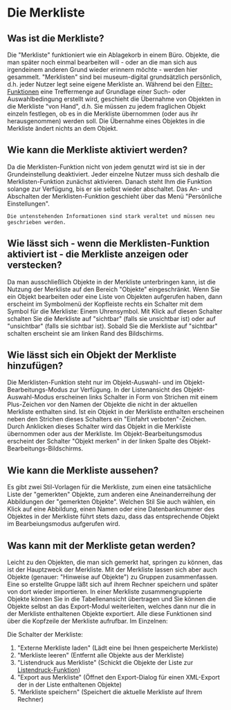 Die Merkliste
=============

Was ist die Merkliste?
----------------------

Die "Merkliste" funktioniert wie ein Ablagekorb in einem Büro.
Objekte, die man später noch einmal bearbeiten will - oder an die man sich aus irgendeinem anderen Grund wieder erinnern möchte - werden hier gesammelt. "Merklisten" sind bei museum-digital grundsätzlich persönlich, d.h. jeder Nutzer legt seine eigene Merkliste an. Während bei den [Filter-Funktionen](./Filtern.html) eine Treffermenge auf Grundlage einer Such- oder Auswahlbedingung erstellt wird, geschieht die Übernahme von Objekten in die Merkliste "von Hand", d.h. Sie müssen zu jedem fraglichen Objekt einzeln festlegen, ob es in die Merkliste übernommen (oder aus ihr herausgenommen) werden soll. Die Übernahme eines Objektes in die Merkliste ändert nichts an dem
Objekt.

Wie kann die Merkliste aktiviert werden?
----------------------------------------

Da die Merklisten-Funktion nicht von jedem genutzt wird ist sie in der Grundeinstellung deaktiviert. Jeder einzelne Nutzer muss sich deshalb die Merklisten-Funktion zunächst aktivieren. Danach steht Ihm die Funktion solange zur Verfügung, bis er sie selbst wieder
abschaltet. Das An- und Abschalten der Merklisten-Funktion geschieht
über das Menü "Persönliche Einstellungen".

```admonish warning
Die untenstehenden Informationen sind stark veraltet und müssen neu geschrieben werden.
```

Wie lässt sich - wenn die Merklisten-Funktion aktiviert ist - die Merkliste anzeigen oder verstecken?
----------------------------------------------------------------------------------------------------

Da man ausschließlich Objekte in der Merkliste unterbringen kann, ist die Nutzung der Merkliste auf den Bereich "Objekte" eingeschränkt. Wenn Sie ein Objekt bearbeiten oder eine Liste von Objekten aufgerufen haben, dann erscheint im Symbolmenü der Kopfleiste rechts ein Schalter mit dem Symbol für die Merkliste: Einem Uhrensymbol. Mit Klick auf diesen Schalter schalten Sie die
Merkliste auf "sichtbar" (falls sie unsichtbar ist) oder auf "unsichtbar" (falls sie sichtbar ist). Sobald Sie die Merkliste auf "sichtbar" schalten erscheint sie am linken Rand des Bildschirms.


Wie lässt sich ein Objekt der Merkliste hinzufügen?
--------------------------------------------------

Die Merklisten-Funktion steht nur im Objekt-Auswahl- und im
Objekt-Bearbeitungs-Modus zur Verfügung. In der Listenansicht des Objekt-Auswahl-Modus erscheinen links Schalter in Form von Strichen mit einem Plus-Zeichen vor den Namen der Objekte die nicht in der aktuellen Merkliste enthalten sind. Ist ein Objekt in der Merkliste enthalten erscheinen neben den Strichen dieses Schalters ein "Einfahrt verboten"-Zeichen. Durch Anklicken dieses Schalter wird das Objekt in die Merkliste übernommen oder aus der Merkliste. Im Objekt-Bearbeitungsmodus erscheint der Schalter "Objekt merken" in der linken Spalte des Objekt-Bearbeitungs-Bildschirms.

Wie kann die Merkliste aussehen?
--------------------------------

Es gibt zwei Stil-Vorlagen für die Merkliste, zum einen eine tatsächliche Liste der "gemerkten" Objekte, zum anderen eine Aneinanderreihung der Abbildungen der "gemerkten Objekte". Welchen
Stil Sie auch wählen, ein Klick auf eine Abbildung, einen Namen oder eine Datenbanknummer des Objektes in der Merkliste führt stets dazu,
dass das entsprechende Objekt im Bearbeiungsmodus aufgerufen wird.

Was kann mit der Merkliste getan werden?
----------------------------------------

Leicht zu den Objekten, die man sich gemerkt hat, springen zu können, das ist der Hauptzweck der Merkliste. Mit der Merkliste lassen sich aber
auch Objekte (genauer: "Hinweise auf Objekte") zu Gruppen zusammenfassen. Eine so erstellte Gruppe läßt sich auf ihrem Rechner speichern und später von dort wieder importieren. In einer Merkliste
zusammengruppierte Objekte können Sie in die Tabellenansicht übertragen und Sie können die Objekte selbst an das Export-Modul weiterleiten,
welches dann nur die in der Merkliste enthaltenen Objekte exportiert. Alle diese Funktionen sind über die Kopfzeile der Merkliste aufrufbar.
Im Einzelnen:

Die Schalter der Merkliste:

1.  \"Externe Merkliste laden\" (Lädt eine bei Ihnen gespeicherte
    Merkliste)
2.  \"Merkliste leeren\" (Entfernt alle Objekte aus der Merkliste)
3.  \"Listendruck aus Merkliste\" (Schickt die Objekte der Liste zur [Listendruck-Funktion](./Listendruck.html))
4.  \"Export aus Merkliste\" (Öffnet den Export-Dialog für einen
    XML-Export der in der Liste enthaltenen Objekte)
5.  \"Merkliste speichern\" (Speichert die aktuelle Merkliste auf Ihrem
    Rechner)

<!--
<div class="yt-embed" data-src="https://www.youtube-nocookie.com/embed/UHQCmZqTaw4">
<b>Anleitung auf Youtube</b><br />
Mit einem Klick wird das Video geladen. Damit werden andererseits ihre Daten mit Youtube geteilt.
</div>
-->
